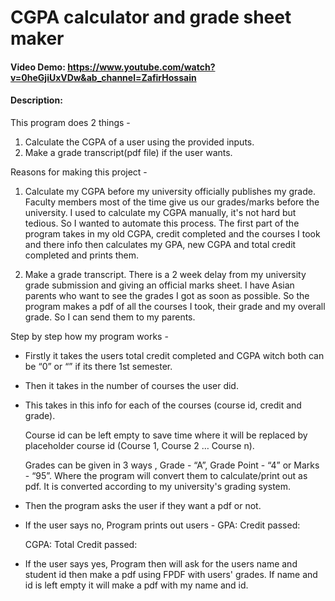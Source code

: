 # CGPA calculator and grade sheet maker

#### Video Demo: https://www.youtube.com/watch?v=0heGjiUxVDw&ab_channel=ZafirHossain

#### Description:

This program does 2 things -
1. Calculate the CGPA of a user using the provided inputs.
2. Make a grade transcript(pdf file) if the user wants.

Reasons for making this project -

1. Calculate my CGPA before my university officially publishes my grade.
Faculty members most of the time give us our grades/marks before the university.
 I used to calculate my CGPA manually, it's not hard but tedious. So I wanted to automate this process. The first part of the program takes in my old CGPA, credit completed and the courses I took and there info then calculates my GPA, new CGPA and total credit completed and prints them.

2. Make a grade transcript.
There is a 2 week delay from my university grade submission and giving an official marks sheet. I have Asian parents who want to see the grades I got as soon as possible. So the program makes a pdf of all the courses I took, their grade and my overall grade. So I can send them to my parents.

Step by step how my program works -
- Firstly it takes the users total credit completed and CGPA witch both can be “0” or “”  if its there 1st semester.
- Then it takes in the number of courses the user did.
- This takes in this info for each of the courses (course id, credit and grade).

    Course id can be left empty to save time where it will be replaced by placeholder course id (Course 1, Course 2 … Course n).

    Grades can be given in 3 ways , Grade - “A”, Grade Point - “4” or Marks - “95”.
    Where the program will convert them to calculate/print out as pdf. It is converted according to my university's grading system.

- Then the program asks the user if they want a pdf or not.

- If the user says no, Program prints out users -
    GPA:
    Credit passed:

    CGPA:
    Total Credit passed:

- If the user says yes, Program then will ask for the users name and student id then make a pdf using FPDF with users' grades. If name and id is left empty it  will make a pdf with my name and id.
